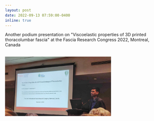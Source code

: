 ```yaml
---
layout: post
date: 2022-09-13 07:59:00-0400
inline: true
---
```


Another podium presentation on "Viscoelastic properties of 3D printed thoracolumbar fascia" at the Fascia Research Congress 2022, Montreal, Canada


<br>
<img src="assets/img/frc_presentation.jpeg" 
     alt="FRC Presentation"
	 width="350" />
